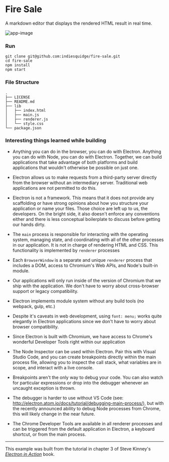 # Fire Sale

A markdown editor that displays the rendered HTML result in real time.

![app-image](http://i.imgur.com/oeISk59.png)

### Run

```
git clone git@github.com:indiesquidge/fire-sale.git
cd fire-sale
npm install
npm start
```

### File Structure

```
.
├── LICENSE
├── README.md
├── lib
│   ├── index.html
│   ├── main.js
│   ├── renderer.js
│   └── style.css
└── package.json
```

### Interesting things learned while building

- Anything you can do in the browser, you can do with Electron. Anything you can do with Node, you can do with Electron. Together, we can build applications that take advantage of both platforms and build applications that wouldn't otherwise be possible on just one.

- Electron allows us to make requests from a third-party server directly from the browser without an intermediary server. Traditional web applications are not permitted to do this.

- Electron is not a framework. This means that it does not provide any scaffolding or have strong opinions about how you structure your application or name your files. Those choice are left up to us, the developers. On the bright side, it also doesn't enforce any conventions either and there is less conceptual boilerplate to discuss before getting our hands dirty.

- The `main` process is responsible for interacting with the operating system, managing state, and coordinating with all of the other processes in our application. It is not in charge of rendering HTML and CSS. This functionality is implemented by `renderer` processes

- Each `BrowserWindow` is a separate and unique `renderer` process that includes a DOM, access to Chromium's Web APIs, and Node's built-in module.

- Our applications will only run inside of the version of Chromium that we ship with the application. We don't have to worry about cross-browser support or legacy compatibility.

- Electron implements module system without any build tools (no webpack, gulp, etc.)

- Despite it's caveats in web development, using `font: menu;` works quite elegantly in Electron applications since we don't have to worry about browser compatibility.

- Since Electron is built with Chromium, we have access to Chrome's wonderful Developer Tools right within our application

- The Node Inspector can be used within Electron. Pair this with Visual Studio Code, and you can create breakpoints directly within the main process file, allowing you to inspect the call stack, what variables are in scope, and interact with a live console.

- Breakpoints aren't the only way to debug your code. You can also watch for particular expressions or drop into the debugger whenever an uncaught exception is thrown.

- The debugger is harder to use without VS Code (see: http://electron.atom.io/docs/tutorial/debugging-main-process/), but with the recently announced ability to debug Node processes from Chrome, this will likely change in the near future.

- The Chrome Developer Tools are available in all renderer processes and can be triggered from the default application in Electron, a keyboard shortcut, or from the main process.

---

This example was built from the tutorial in chapter 3 of Steve Kinney's
_[Electron in Action](https://www.manning.com/books/electron-in-action)_ book.
